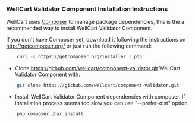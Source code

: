 ### WellCart Validator Component Installation Instructions

WellCart uses [Composer][1] to manage package dependencies, this is the a recommended way to install WellCart Validator Component.

If you don't have Composer yet, download it following the instructions on http://getcomposer.org/
or just run the following command:

```bash
    curl -s https://getcomposer.org/installer | php
```

- Clone https://github.com/wellcart/component-validator.git WellCart Validator Component with:

```bash
    git clone https://github.com/wellcart/component-validator.git
```
- Install WellCart Validator Component dependencies with composer. If installation process seems too slow you can use "--prefer-dist" option.

```bash
    php composer.phar install
```

[1]:  http://getcomposer.org/
